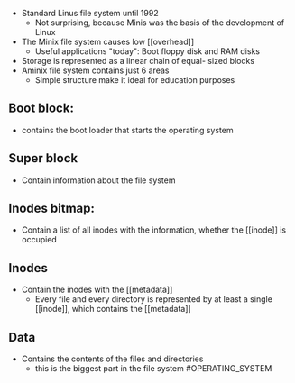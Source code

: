 * Standard Linus file system until 1992
	* Not surprising, because Minis was the basis of the development of Linux
* The Minix file system causes low [[overhead]]
	* Useful applications "today": Boot floppy disk and RAM disks
* Storage is represented as a linear chain of equal- sized blocks
* Aminix file system contains just 6 areas
	* Simple structure make it ideal for education purposes
## Boot block:
* contains the boot loader that starts the operating system
## Super block 
* Contain information about the file system
## Inodes bitmap: 
* Contain a list of all inodes with the information, whether the [[inode]] is occupied
## Inodes
* Contain the inodes with the [[metadata]]
	* Every file and every directory is represented by at least a single [[inode]], which contains the [[metadata]]
## Data
* Contains the contents of the files and directories
	* this is the biggest part in the file system
#OPERATING_SYSTEM 